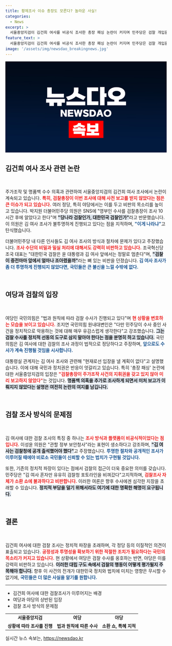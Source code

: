 ```yaml
---
title: 황제조사 이슈 총장도 모른다? 놀라운 사실!
categories:
  - News
excerpt: >
  서울중앙지검이 김건희 여사를 비공식 조사한 총장 패싱 논란이 커지며 민주당은 검찰 개입을 비판, 야당은 검찰을 당나라로 비유했습니다. 법적 절차 논란 속에서 김 여사의 특혜 의혹이 집중되고 있습니다.
feature_text: >
  서울중앙지검이 김건희 여사를 비공식 조사한 총장 패싱 논란이 커지며 민주당은 검찰 개입을 비판, 야당은 검찰을 당나라로 비유했습니다. 법적 절차 논란 속에서 김 여사의 특혜 의혹이 집중되고 있습니다.
image: '/assets/img/newsdao_breakingnews.jpg'
---
```


<p><img src="/assets/img/newsdao_breakingnews.jpg" alt="ontimetimes 속보" /></p>

<h2 data-ke-size="size26">김건희 여사 조사 관련 논란</h2>

<p data-ke-size="size16">&nbsp;</p>

<p>주가조작 및 명품백 수수 의혹과 관련하여 서울중앙지검의 김건희 여사 조사에서 논란이 계속되고 있습니다. <b><span style="color: #ee2323;">특히, 검찰총장이 이번 조사에 대해 사전 보고를 받지 않았다는 점은 큰 이슈가 되고 있습니다.</span></b> 여러 정당, 특히 야당에서는 이를 두고 비판의 목소리를 높이고 있습니다. 박지원 더불어민주당 의원은 SNS에 "영부인 수사를 검찰총장이 조사 10시간 후에 알았다고 한다"며 <b><span style="background-color: #21538527;">"당나라 검찰인가, 대한민국 검찰인가"</span></b>라고 반문했습니다. 이 의원은 김 여사 조사가 불투명하게 진행되고 있다는 점을 지적하며, <b><span style="color: #1a5490;">"이게 나라냐"</span></b>고 탄식했습니다.</p>

<p>더불어민주당 내 다른 인사들도 김 여사 조사의 방식과 절차에 문제가 있다고 주장했습니다. <b><span style="color: #ee2323;">조사 수단의 비밀과 밀실 처리에 대해서도 강력히 비판하고 있습니다.</span></b> 조국혁신당 조국 대표는 "대한민국 검찰은 윤 대통령과 김 여사 앞에서는 정말로 멈춘다"며, <b><span style="background-color: #21538527;">"검찰이 중전마마 앞에서 얼마나 조아렸을까"</span></b>라는 뼈 있는 비판을 던졌습니다. <b><span style="color: #1a5490;">김 여사 조사가 좀 더 투명하게 진행되지 않았다면, 국민들은 큰 불신을 느낄 수밖에 없다.</span></b></p>

<p data-ke-size="size16">&nbsp;</p>

<h2 data-ke-size="size26">여당과 검찰의 입장</h2>

<p data-ke-size="size16">&nbsp;</p>

<p>여당인 국민의힘은 "법과 원칙에 따라 검찰 수사가 진행되고 있다"며 <b><span style="color: #ee2323;">현 상황을 변호하는 모습을 보이고 있습니다.</span></b> 조지연 국민의힘 원내대변인은 "다만 민주당이 수사 중인 사건을 정치적으로 악용하는 것에 대해 매우 유감스럽게 생각한다"고 강조했습니다. <b><span style="background-color: #21538527;">그는 검찰 수사를 정치적 선동의 도구로 삼지 말아야 한다는 점을 분명히 하고 있습니다.</span></b> 국민의힘은 김 여사에 대한 검찰의 조사 과정이 법적으로 정당하다고 주장하며, <b><span style="color: #1a5490;">앞으로도 수사가 계속 진행될 것임을 시사합니다.</span></b></p>

<p>대통령실 관계자는 김 여사 조사와 관련해 "현재로선 입장을 낼 계획이 없다"고 설명했습니다. 이에 대해 국민과 정치권은 반응이 엇갈리고 있습니다. 특히 '총장 패싱' 논란에 대한 서울중앙지검의 입장은 <b><span style="color: #ee2323;">"검찰총장이 주가조작 사건의 지휘권을 갖고 있지 않아 미리 보고하지 않았다"</span></b>는 것입니다. <b><span style="background-color: #21538527;">명품백 의혹을 추가로 조사하게 되면서 미처 보고가 이뤄지지 않았다는 설명은 여전히 논란의 여지를 남깁니다.</span></b></p>

<p data-ke-size="size16">&nbsp;</p>

<h2 data-ke-size="size26">검찰 조사 방식의 문제점</h2>

<p data-ke-size="size16">&nbsp;</p>

<p>김 여사에 대한 검찰 조사의 특징 중 하나는 <b><span style="color: #ee2323;">조사 방식과 플랫폼이 비공식적이었다는 점입니다.</span></b> 이성윤 의원은 "관할 정부 보안청사"라는 표현이 생소하다고 강조하며, <b><span style="background-color: #21538527;">"김 여사는 검찰청에 공개 출석했어야 했다"</span></b>고 주장했습니다. <b><span style="color: #1a5490;">투명한 절차와 공개적인 조사가 이루어질 때에야 비로소 국민들이 신뢰할 수 있는 법치가 구현될 것입니다.</span></b></p>

<p>또한, 기존의 정치적 파장이 있다는 점에서 검찰의 접근이 더욱 중요한 의미를 갖습니다. 민주당은 "김 여사 혼자만 유유히 검찰청 포토라인을 비껴갔다"고지적하며, <b><span style="color: #ee2323;">검찰조사 자체가 소환 쇼에 불과하다고 비판합니다.</span></b> 이러한 여론은 향후 수사에겐 심각한 지장을 초래할 수 있습니다. <b><span style="background-color: #21538527;">정치적 부담을 덜기 위해서라도 여기에 대한 명확한 해명이 요구됩니다.</span></b></p>

<p data-ke-size="size16">&nbsp;</p>

<h2 data-ke-size="size26">결론</h2>

<p data-ke-size="size16">&nbsp;</p>

<p>김건희 여사에 대한 검찰 조사는 정치적 파장을 초래하며, 각 정당 등의 이질적인 의견이 표출되고 있습니다. <b><span style="color: #ee2323;">공정성과 투명성을 확보하기 위한 적절한 조치가 필요하다는 국민의 목소리가 커지고 있습니다.</span></b> 현 상황에서 여당은 검찰 수사를 옹호하는 반면, 야당은 이를 강력히 비판하고 있습니다. <b><span style="background-color: #21538527;">이러한 대립 구도 속에서 검찰의 행동이 어떻게 평가될지 주목해야 합니다.</span></b> 향후 이 사건의 전개가 대한민국 정치와 법치에 미치는 영향은 무시할 수 없기에, <b><span style="color: #1a5490;">국민들은 더 많은 사실을 알기를 원합니다.</span></b></p>

<hr>

<ul>
<li>김건희 여사에 대한 검찰조사가 이루어지는 배경</li>
<li>여당과 야당의 상반된 입장</li>
<li>검찰 조사 방식의 문제점</li>
</ul>

<table style="width: 100%; border-collapse: collapse;">
<tr>
<td style="text-align: center; height: 17px;"><b>서울중앙지검</b></td>
<td style="text-align: center; height: 17px;"><b>여당</b></td>
<td style="text-align: center; height: 17px;"><b>야당</b></td>
</tr>
<tr>
<td style="text-align: center; height: 17px;"><b>상황에 따라 조사를 진행</b></td>
<td style="text-align: center; height: 17px;"><b>법과 원칙에 따른 수사</b></td>
<td style="text-align: center; height: 17px;"><b>소환 쇼, 특혜 지적</b></td>
</tr>
</table>
실시간 뉴스 속보는, <a href="https://newsdao.kr" rel="dofollow">https://newsdao.kr</a>



